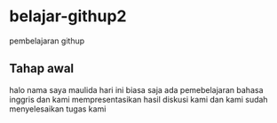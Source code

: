 # belajar-githup2
pembelajaran githup

## Tahap awal

halo nama saya maulida
hari ini biasa saja
ada pemebelajaran bahasa inggris
dan kami mempresentasikan hasil diskusi kami 
dan kami sudah menyelesaikan tugas kami


